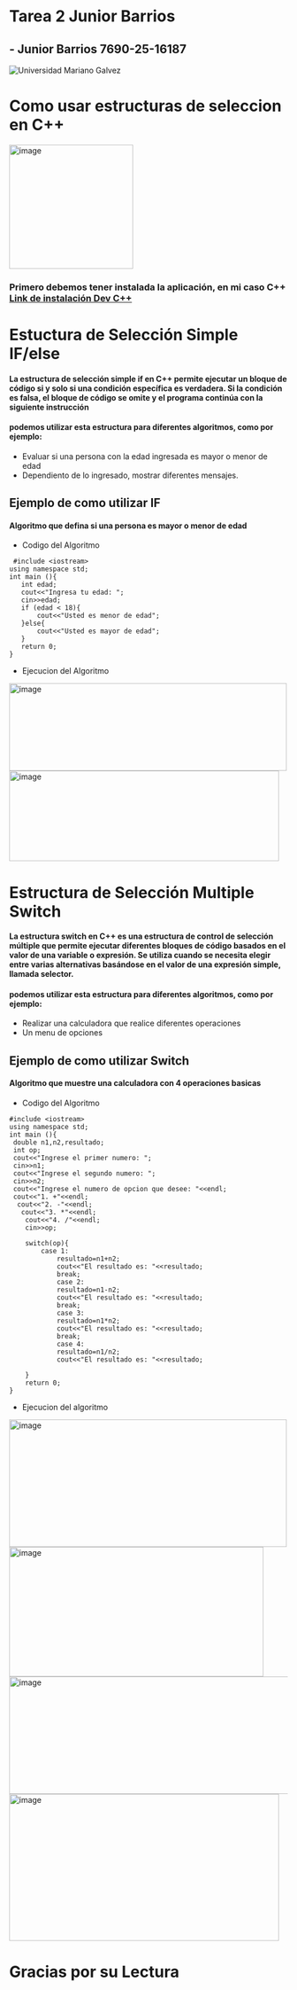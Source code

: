 # **Tarea 2 Junior Barrios** 
## - Junior Barrios 7690-25-16187
![Universidad Mariano Galvez](https://aprende.guatemala.com/wp-content/uploads/2016/09/guatemala-universidadmarianogalvez.jpg)


# Como usar estructuras de seleccion en C++
<img width="224" height="224" alt="image" src="https://github.com/user-attachments/assets/e7178265-56f2-4a00-8d8d-06263cf80003" />

### Primero debemos tener instalada la aplicación, en mi caso C++ [Link de instalación Dev C++](https://www.bloodshed.net/)

# Estuctura de Selección Simple IF/else
#### La estructura de selección simple if en C++ permite ejecutar un bloque de código si y solo si una condición específica es verdadera. Si la condición es falsa, el bloque de código se omite y el programa continúa con la siguiente instrucción
#### podemos utilizar esta estructura para diferentes algoritmos, como por ejemplo:
- Evaluar si una persona con la edad ingresada es mayor o menor de edad
- Dependiento de lo ingresado, mostrar diferentes mensajes.

## Ejemplo de como utilizar IF
#### Algoritmo que defina si una persona es mayor o menor de edad
- Codigo del Algoritmo

 ```
  #include <iostream>
using namespace std;
int main (){
	int edad;
	cout<<"Ingresa tu edad: ";
	cin>>edad;
	if (edad < 18){
		cout<<"Usted es menor de edad";
	}else{
		cout<<"Usted es mayor de edad";
	}
	return 0;
}
 ```
  + Ejecucion del Algoritmo

  
 <img width="502" height="158" alt="image" src="https://github.com/user-attachments/assets/19cd9413-19e7-4748-9dd3-c1bb005f0328" />
<img width="488" height="163" alt="image" src="https://github.com/user-attachments/assets/b8384d61-7e97-47bf-a08c-46587e4bcc32" />

# Estructura de Selección Multiple Switch 
#### La estructura switch en C++ es una estructura de control de selección múltiple que permite ejecutar diferentes bloques de código basados en el valor de una variable o expresión. Se utiliza cuando se necesita elegir entre varias alternativas basándose en el valor de una expresión simple, llamada selector. 
#### podemos utilizar esta estructura para diferentes algoritmos, como por ejemplo:
- Realizar una calculadora que realice diferentes operaciones
- Un menu de opciones

## Ejemplo de como utilizar Switch
#### Algoritmo que muestre una calculadora con 4 operaciones basicas
- Codigo del Algoritmo
  
  
```
#include <iostream>
using namespace std;
int main (){
 double n1,n2,resultado;
 int op;
 cout<<"Ingrese el primer numero: ";
 cin>>n1;
 cout<<"Ingrese el segundo numero: ";
 cin>>n2;
 cout<<"Ingrese el numero de opcion que desee: "<<endl;
 cout<<"1. +"<<endl;
  cout<<"2. -"<<endl;
   cout<<"3. *"<<endl;
    cout<<"4. /"<<endl;
    cin>>op;
    
    switch(op){
    	case 1:
    		resultado=n1+n2;
    		cout<<"El resultado es: "<<resultado;
    		break;
    		case 2:
    		resultado=n1-n2;
    		cout<<"El resultado es: "<<resultado;
    		break;
    		case 3:
    		resultado=n1*n2;
    		cout<<"El resultado es: "<<resultado;
    		break;
    		case 4:
    		resultado=n1/n2;
    		cout<<"El resultado es: "<<resultado;
    	
	}
	return 0;
}
```
- Ejecucion del algoritmo
  
<img width="502" height="230" alt="image" src="https://github.com/user-attachments/assets/c371a0c5-fd02-41da-8292-1a5a953674c4" />
<img width="460" height="234" alt="image" src="https://github.com/user-attachments/assets/9a1e1587-c994-42aa-a1cc-2cacc8272674" />
<img width="536" height="212" alt="image" src="https://github.com/user-attachments/assets/a4945d91-9aa0-49ca-b880-16b7fb2e9b0f" />
<img width="488" height="265" alt="image" src="https://github.com/user-attachments/assets/a3d6c512-bd09-43b6-9d31-0338d911a148" />

# Gracias por su Lectura

